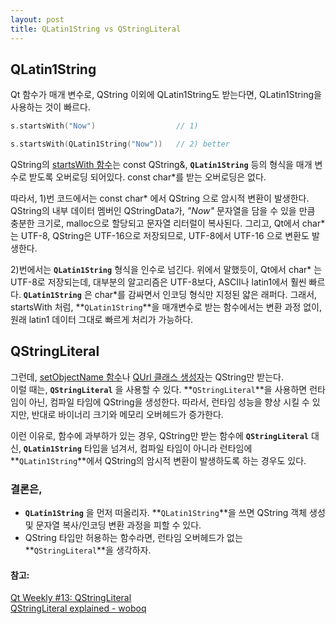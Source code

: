 ```yaml
---
layout: post
title: QLatin1String vs QStringLiteral
---
```


## QLatin1String
Qt 함수가 매개 변수로, QString 이외에  QLatin1String도 받는다면, QLatin1String을 사용하는 것이 빠르다.

```c++
s.startsWith("Now")                  // 1)

s.startsWith(QLatin1String("Now"))   // 2) better
```

QString의 [startsWith 함수](https://doc.qt.io/qt-5/qstring.html#startsWith-3)는 const QString&, **`QLatin1String`** 등의 형식을 매개 변수로 받도록 오버로딩 되어있다. const char*를 받는 오버로딩은 없다.  

따라서, 1)번 코드에서는 const char* 에서 QString 으로 암시적 변환이 발생한다. QString의 내부 데이터 멤버인 QStringData가, *"Now"* 문자열을 담을 수 있을 만큼 충분한 크기로, malloc으로 할당되고 문자열 리터럴이 복사된다. 그리고, Qt에서 char*는 UTF-8, QString은 UTF-16으로 저장되므로, UTF-8에서 UTF-16 으로 변환도 발생한다.

2)번에서는 **`QLatin1String`** 형식을 인수로 넘긴다. 위에서 말했듯이, Qt에서 char* 는 UTF-8로 저장되는데, 대부분의 알고리즘은 UTF-8보다, ASCII나 latin1에서 훨씬 빠르다. **`QLatin1String`** 은 char*를 감싸면서 인코딩 형식만 지정된 얇은 래퍼다. 그래서, startsWith 처럼,  **`QLatin1String`**을 매개변수로 받는 함수에서는 변환 과정 없이, 원래 latin1 데이터 그대로 빠르게 처리가 가능하다.



## QStringLiteral
그런데, [setObjectName 함수](https://doc.qt.io/qt-5/qobject.html#objectName-prop)나 [QUrl 클래스 생성자](https://doc.qt.io/qt-5/qurl.html#QUrl-2)는 QString만 받는다.  
이럴 때는, **`QStringLiteral`** 을 사용할 수 있다. **`QStringLiteral`**을 사용하면 런타임이 아닌, 컴파일 타임에 QString을 생성한다. 따라서, 런타임 성능을 향상 시킬 수 있지만, 반대로 바이너리 크기와 메모리 오버헤드가 증가한다.  

이런 이유로, 함수에 과부하가 있는 경우, QString만 받는 함수에 **`QStringLiteral`** 대신, **`QLatin1String`** 타입을 넘겨서, 컴파일 타임이 아니라 런타임에 **`QLatin1String`**에서 QString의 암시적 변환이 발생하도록 하는 경우도 있다. 



### 결론은,  

- **`QLatin1String`** 을 먼저 떠올리자. **`QLatin1String`**을 쓰면 QString 객체 생성 및 문자열 복사/인코딩 변환 과정을 피할 수 있다.
- QString 타입만 허용하는 함수라면, 런타임 오버헤드가 없는 **`QStringLiteral`**을 생각하자.



#### 참고:  
[Qt Weekly #13: QStringLiteral](https://blog.qt.io/blog/2014/06/13/qt-weekly-13-qstringliteral/)  
[QStringLiteral explained - woboq](https://woboq.com/blog/qstringliteral.html)


